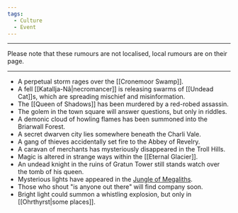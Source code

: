 ```yaml
---
tags:
  - Culture
  - Event
---
```

***
Please note that these rumours are not localised, local rumours are on their page.
***
- A perpetual storm rages over the [[Cronemoor Swamp]].
- A fell [[Katallja-Nâ|necromancer]] is releasing swarms of [[Undead Cat]]s, which are spreading mischief and misinformation.
- The [[Queen of Shadows]] has been murdered by a red-robed assassin.
- The golem in the town square will answer questions, but only in riddles.
- A demonic cloud of howling flames has been summoned into the Briarwall Forest.
- A secret dwarven city lies somewhere beneath the Charli Vale.
- A gang of thieves accidentally set fire to the Abbey of Revelry.
- A caravan of merchants has mysteriously disappeared in the Troll Hills.
- Magic is altered in strange ways within the [[Eternal Glacier]].
- An undead knight in the ruins of Gratun Tower still stands watch over the tomb of his queen.
- Mysterious lights have appeared in the [Jungle of Megaliths](Ninth%20Forest).
- Those who shout "is anyone out there" will find company soon. 
- Bright light could summon a whistling explosion, but only in [[Ohrthyrst|some places]]. 